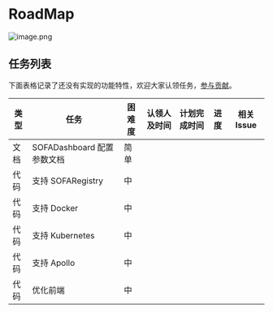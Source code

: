 # RoadMap

![image.png](https://gw.alipayobjects.com/mdn/sofastack/afts/img/A*MI1HSpF5VTMAAAAAAAAAAABjARQnAQ)

## 任务列表

下面表格记录了还没有实现的功能特性，欢迎大家认领任务，[参与贡献](./Contribution)。

| 类型 | 任务 | 困难度 | 认领人及时间 | 计划完成时间 | 进度 | 相关 Issue |
|---|---|---|---|---|---|---|
|文档|SOFADashboard 配置参数文档|简单| | | |
|代码|支持 SOFARegistry |中| | | |
|代码|支持 Docker |中| | | |
|代码|支持 Kubernetes|中| | | |
|代码|支持 Apollo|中| | | |
|代码|优化前端|中| | | |
